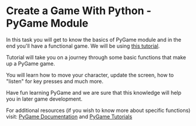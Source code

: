 Create a Game With Python - PyGame Module
=========================================

In this task you will get to know the basics of PyGame module and in the end you'll have a functional game.
We will be using [this tutorial](http://www.raywenderlich.com/24252/beginning-game-programming-for-teens-with-python).

Tutorial will take you on a journey through some basic functions that make up a PyGame game.

You will learn how to move your character, update the screen, how to "listen" for key presses and much more.

Have fun learning PyGame and we are sure that this knowledge will help you in later game development.

For additional resources (if you wish to know more about specific functions) visit:
[PyGame Documentation](http://www.pygame.org/docs/)
and
[PyGame Tutorials](http://www.pygame.org/wiki/tutorials)